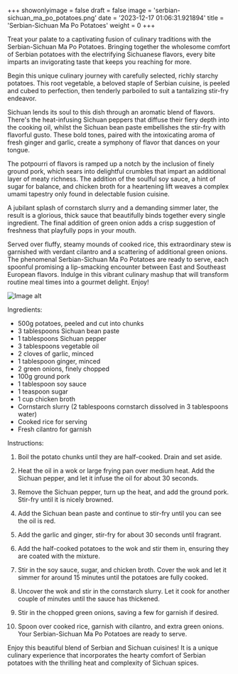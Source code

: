 +++ 
showonlyimage = false 
draft = false 
image = 'serbian-sichuan_ma_po_potatoes.png'
date = '2023-12-17 01:06:31.921894' 
title = 'Serbian-Sichuan Ma Po Potatoes' 
weight = 0
+++ 

<!--more-->

 
Treat your palate to a captivating fusion of culinary traditions with the Serbian-Sichuan Ma Po Potatoes. Bringing together the wholesome comfort of Serbian potatoes with the electrifying Sichuanese flavors, every bite imparts an invigorating taste that keeps you reaching for more.

Begin this unique culinary journey with carefully selected, richly starchy potatoes. This root vegetable, a beloved staple of Serbian cuisine, is peeled and cubed to perfection, then tenderly parboiled to suit a tantalizing stir-fry endeavor.

Sichuan lends its soul to this dish through an aromatic blend of flavors. There's the heat-infusing Sichuan peppers that diffuse their fiery depth into the cooking oil, whilst the Sichuan bean paste embellishes the stir-fry with flavorful gusto. These bold tones, paired with the intoxicating aroma of fresh ginger and garlic, create a symphony of flavor that dances on your tongue.

The potpourri of flavors is ramped up a notch by the inclusion of finely ground pork, which sears into delightful crumbles that impart an additional layer of meaty richness. The addition of the soulful soy sauce, a hint of sugar for balance, and chicken broth for a heartening lift weaves a complex umami tapestry only found in delectable fusion cuisine.

A jubilant splash of cornstarch slurry and a demanding simmer later, the result is a glorious, thick sauce that beautifully binds together every single ingredient. The final addition of green onion adds a crisp suggestion of freshness that playfully pops in your mouth.

Served over fluffy, steamy mounds of cooked rice, this extraordinary stew is garnished with verdant cilantro and a scattering of additional green onions. The phenomenal Serbian-Sichuan Ma Po Potatoes are ready to serve, each spoonful promising a lip-smacking encounter between East and Southeast European flavors. Indulge in this vibrant culinary mashup that will transform routine meal times into a gourmet delight. Enjoy! 

![Image alt](/serbian-sichuan_ma_po_potatoes.png)

Ingredients: 

- 500g potatoes, peeled and cut into chunks
- 3 tablespoons Sichuan bean paste
- 1 tablespoons Sichuan pepper
- 3 tablespoons vegetable oil
- 2 cloves of garlic, minced
- 1 tablespoon ginger, minced
- 2 green onions, finely chopped
- 100g ground pork
- 1 tablespoon soy sauce
- 1 teaspoon sugar
- 1 cup chicken broth
- Cornstarch slurry (2 tablespoons cornstarch dissolved in 3 tablespoons water)
- Cooked rice for serving
- Fresh cilantro for garnish

Instructions:

1. Boil the potato chunks until they are half-cooked. Drain and set aside.

2. Heat the oil in a wok or large frying pan over medium heat. Add the Sichuan pepper, and let it infuse the oil for about 30 seconds.

3. Remove the Sichuan pepper, turn up the heat, and add the ground pork. Stir-fry until it is nicely browned.

4. Add the Sichuan bean paste and continue to stir-fry until you can see the oil is red.

5. Add the garlic and ginger, stir-fry for about 30 seconds until fragrant.

6. Add the half-cooked potatoes to the wok and stir them in, ensuring they are coated with the mixture.

7. Stir in the soy sauce, sugar, and chicken broth. Cover the wok and let it simmer for around 15 minutes until the potatoes are fully cooked.

8. Uncover the wok and stir in the cornstarch slurry. Let it cook for another couple of minutes until the sauce has thickened.

9. Stir in the chopped green onions, saving a few for garnish if desired.

10. Spoon over cooked rice, garnish with cilantro, and extra green onions. Your Serbian-Sichuan Ma Po Potatoes are ready to serve.

Enjoy this beautiful blend of Serbian and Sichuan cuisines! It is a unique culinary experience that incorporates the hearty comfort of Serbian potatoes with the thrilling heat and complexity of Sichuan spices.